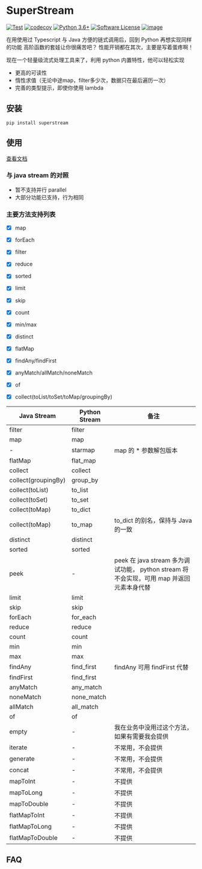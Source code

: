 # SuperStream

[![Test](https://github.com/Shimada666/super-stream/actions/workflows/main.yml/badge.svg)](https://github.com/Shimada666/super-stream/actions/workflows/main.yml)
[![codecov](https://codecov.io/gh/Shimada666/python-stream/branch/master/graph/badge.svg)](https://codecov.io/gh/Shimada666/super-stream)
[![Python 3.6+](https://img.shields.io/badge/python-3.6+-blue.svg)](https://www.python.org/downloads/release/python-360/)
[![Software License](https://img.shields.io/badge/license-MIT-brightgreen.svg)](LICENSE)
[![image](https://img.shields.io/pypi/v/superstream.svg?style=flat)](https://pypi.python.org/pypi/superstream)

在用使用过 Typescript 与 Java 方便的链式调用后，回到 Python 再想实现同样的功能
高阶函数的套娃让你很痛苦吧？
性能开销都在其次，主要是写着蛋疼啊！

现在一个轻量级流式处理工具来了，利用 python 内置特性，他可以轻松实现

* 更高的可读性
* 惰性求值（无论中途map，filter多少次，数据只在最后遍历一次）
* 完善的类型提示，即使你使用 lambda

## 安装

```shell
pip install superstream
```

## 使用
[查看文档](https://shimada666.github.io/super-stream/) 

### 与 java stream 的对照

* 暂不支持并行 parallel
* 大部分功能已支持，行为相同

### 主要方法支持列表

- [X]  map
- [X]  forEach
- [X]  filter
- [X]  reduce
- [X]  sorted
- [X]  limit
- [X]  skip
- [X]  count
- [X]  min/max
- [X]  distinct
- [X]  flatMap
- [X]  findAny/findFirst
- [X]  anyMatch/allMatch/noneMatch
- [X]  of
- [X]  collect(toList/toSet/toMap/groupingBy)


| Java Stream         | Python Stream | 备注                                                                                     |
| ------------------- | ------------- | ---------------------------------------------------------------------------------------- |
| filter              | filter        |                                                                                          |
| map                 | map           |                                                                                          |
| -                   | starmap       | map 的 \* 参数解包版本                                                                   |
| flatMap             | flat_map      |                                                                                          |
| collect             | collect       |                                                                                          |
| collect(groupingBy) | group_by      |                                                                                          |
| collect(toList)     | to_list       |                                                                                          |
| collect(toSet)      | to_set        |                                                                                          |
| collect(toMap)      | to_dict       |                                                                                          |
| collect(toMap)      | to_map        | to_dict 的别名，保持与 Java 的一致                                                       |
| distinct            | distinct      |                                                                                          |
| sorted              | sorted        |                                                                                          |
| peek                | -             | peek 在 java stream 多为调试功能， python stream 将不会实现，可用 map 并返回元素本身代替 |
| limit               | limit         |                                                                                          |
| skip                | skip          |                                                                                          |
| forEach             | for_each      |                                                                                          |
| reduce              | reduce        |                                                                                          |
| count               | count         |                                                                                          |
| min                 | min           |                                                                                          |
| max                 | max           |                                                                                          |
| findAny             | find_first    | findAny 可用 findFirst 代替                                                              |
| findFirst           | find_first    |                                                                                          |
| anyMatch            | any_match     |                                                                                          |
| noneMatch           | none_match    |                                                                                          |
| allMatch            | all_match     |                                                                                          |
| of                  | of            |                                                                                          |
| empty               | -             | 我在业务中没用过这个方法，如果有需要我会提供                                             |
| iterate             | -             | 不常用，不会提供                                                                         |
| generate            | -             | 不常用，不会提供                                                                         |
| concat              | -             | 不常用，不会提供                                                                         |
| mapToInt            | -             | 不提供                                                                                   |
| mapToLong           | -             | 不提供                                                                                   |
| mapToDouble         | -             | 不提供                                                                                   |
| flatMapToInt        | -             | 不提供                                                                                   |
| flatMapToLong       | -             | 不提供                                                                                   |
| flatMapToDouble     | -             | 不提供                                                                                   |

## FAQ

